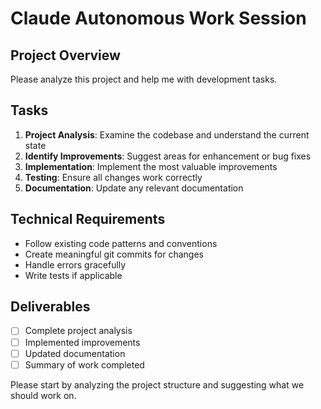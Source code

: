 # Claude Autonomous Work Session

## Project Overview
Please analyze this project and help me with development tasks.

## Tasks
1. **Project Analysis**: Examine the codebase and understand the current state
2. **Identify Improvements**: Suggest areas for enhancement or bug fixes
3. **Implementation**: Implement the most valuable improvements
4. **Testing**: Ensure all changes work correctly
5. **Documentation**: Update any relevant documentation

## Technical Requirements
- Follow existing code patterns and conventions
- Create meaningful git commits for changes
- Handle errors gracefully
- Write tests if applicable

## Deliverables
- [ ] Complete project analysis
- [ ] Implemented improvements
- [ ] Updated documentation
- [ ] Summary of work completed

Please start by analyzing the project structure and suggesting what we should work on.
